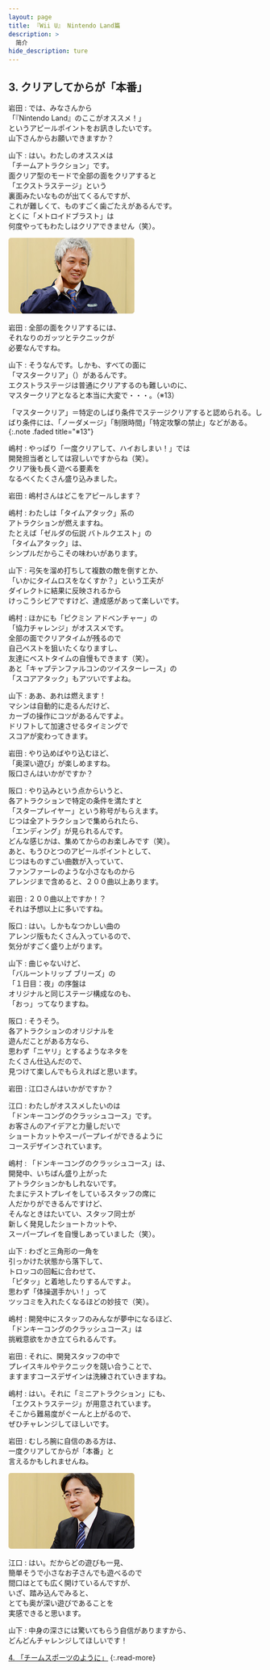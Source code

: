 ```yaml
---
layout: page
title: 『Wii U』 Nintendo Land篇
description: >
  简介
hide_description: ture
---
```


## 3. クリアしてからが「本番」

岩田
: では、みなさんから<br>「『Nintendo Land』のここがオススメ！」<br>というアピールポイントをお訊きしたいです。<br>山下さんからお願いできますか？

山下
: はい。わたしのオススメは<br>「チームアトラクション」です。<br>面クリア型のモードで全部の面をクリアすると<br>「エクストラステージ」という<br>裏面みたいなものが出てくるんですが、<br>これが難しくて、ものすごく歯ごたえがあるんです。<br>とくに「メトロイドブラスト」は<br>何度やってもわたしはクリアできません（笑）。

<img src="img/photo9.jpg"/>

岩田
: 全部の面をクリアするには、<br>それなりのガッツとテクニックが<br>必要なんですね。

山下
: そうなんです。しかも、すべての面に<br>「マスタークリア」（）があるんです。<br>エクストラステージは普通にクリアするのも難しいのに、<br>マスタークリアとなると本当に大変で・・・。（※13）

「マスタークリア」＝特定のしばり条件でステージクリアすると認められる。しばり条件には、「ノーダメージ」「制限時間」「特定攻撃の禁止」などがある。
{:.note .faded title="※13"}

嶋村
: やっぱり「一度クリアして、ハイおしまい！」では<br>開発担当者としては寂しいですからね（笑）。<br>クリア後も長く遊べる要素を<br>なるべくたくさん盛り込みました。

岩田
: 嶋村さんはどこをアピールします？

嶋村
: わたしは「タイムアタック」系の<br>アトラクションが燃えますね。<br>たとえば「ゼルダの伝説 バトルクエスト」の<br>「タイムアタック」は、<br>シンプルだからこその味わいがあります。

山下
: 弓矢を溜め打ちして複数の敵を倒すとか、<br>「いかにタイムロスをなくすか？」という工夫が<br>ダイレクトに結果に反映されるから<br>けっこうシビアですけど、達成感があって楽しいです。

嶋村
: ほかにも「ピクミン アドベンチャー」の<br>「協力チャレンジ」がオススメです。<br>全部の面でクリアタイムが残るので<br>自己ベストを狙いたくなりますし、<br>友達にベストタイムの自慢もできます（笑）。<br>あと「キャプテンファルコンのツイスターレース」の<br>「スコアアタック」もアツいですよね。

山下
: ああ、あれは燃えます！<br>マシンは自動的に走るんだけど、<br>カーブの操作にコツがあるんですよ。<br>ドリフトして加速させるタイミングで<br>スコアが変わってきます。

岩田
: やり込めばやり込むほど、<br>「奥深い遊び」が楽しめますね。<br>阪口さんはいかがですか？

阪口
: やり込みという点からいうと、<br>各アトラクションで特定の条件を満たすと<br>「スタープレイヤー」という称号がもらえます。<br>じつは全アトラクションで集められたら、<br>「エンディング」が見られるんです。<br>どんな感じかは、集めてからのお楽しみです（笑）。<br>あと、もうひとつのアピールポイントとして、<br>じつはものすごい曲数が入っていて、<br>ファンファーレのような小さなものから<br>アレンジまで含めると、２００曲以上あります。

岩田
: ２００曲以上ですか！？<br>それは予想以上に多いですね。

阪口
: はい。しかもなつかしい曲の<br>アレンジ版もたくさん入っているので、<br>気分がすごく盛り上がります。

山下
: 曲じゃないけど、<br>「バルーントリップ ブリーズ」の<br>「１日目：夜」の序盤は<br>オリジナルと同じステージ構成なのも、<br>「おっ」ってなりますね。

阪口
: そうそう。<br>各アトラクションのオリジナルを<br>遊んだことがある方なら、<br>思わず「ニヤリ」とするようなネタを<br>たくさん仕込んだので、<br>見つけて楽しんでもらえればと思います。

岩田
: 江口さんはいかがですか？

江口
: わたしがオススメしたいのは<br>「ドンキーコングのクラッシュコース」です。<br>お客さんのアイデアと力量しだいで<br>ショートカットやスーパープレイができるように<br>コースデザインされています。

嶋村
: 「ドンキーコングのクラッシュコース」は、<br>開発中、いちばん盛り上がった<br>アトラクションかもしれないです。<br>たまにテストプレイをしているスタッフの席に<br>人だかりができるんですけど、<br>そんなときはたいてい、スタッフ同士が<br>新しく発見したショートカットや、<br>スーパープレイを自慢しあっていました（笑）。

山下
: わざと三角形の一角を<br>引っかけた状態から落下して、<br>トロッコの回転に合わせて、<br>「ピタッ」と着地したりするんですよ。<br>思わず「体操選手かい！」って<br>ツッコミを入れたくなるほどの妙技で（笑）。

嶋村
: 開発中にスタッフのみんなが夢中になるほど、<br>「ドンキーコングのクラッシュコース」は<br>挑戦意欲をかき立てられるんです。

岩田
: それに、開発スタッフの中で<br>プレイスキルやテクニックを競い合うことで、<br>ますますコースデザインは洗練されていきますね。

嶋村
: はい。それに「ミニアトラクション」にも、<br>「エクストラステージ」が用意されています。<br>そこから難易度がぐーんと上がるので、<br>ぜひチャレンジしてほしいです。

岩田
: むしろ腕に自信のある方は、<br>一度クリアしてからが「本番」と<br>言えるかもしれませんね。

<img src="img/photo10.jpg"/>

江口
: はい。だからどの遊びも一見、<br>簡単そうで小さなお子さんでも遊べるので<br>間口はとても広く開けているんですが、<br>いざ、踏み込んでみると、<br>とても奥が深い遊びであることを<br>実感できると思います。

山下
: 中身の深さには驚いてもらう自信がありますから、<br>どんどんチャレンジしてほしいです！


[4. 「チームスポーツのように」](4.md)
{:.read-more}